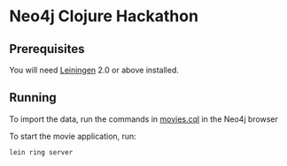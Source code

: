 # Neo4j Clojure Hackathon

## Prerequisites

You will need [Leiningen][1] 2.0 or above installed.

[1]: https://github.com/technomancy/leiningen

## Running

To import the data, run the commands in [movies.cql](data/import/movies.cql) in the Neo4j browser

To start the movie application, run:

    lein ring server
